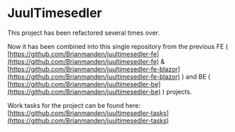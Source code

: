# JuulTimesedler

This project has been refactored several times over.

Now it has been combined into this single repository from the previous FE ( [https://github.com/Brianmanden/juultimesedler-fe](https://github.com/Brianmanden/juultimesedler-fe) & [https://github.com/Brianmanden/juultimesedler-fe-blazor](https://github.com/Brianmanden/juultimesedler-fe-blazor) )  and BE ( [https://github.com/Brianmanden/juultimesedler-be](https://github.com/Brianmanden/juultimesedler-be) ) projects.

Work tasks for the project can be found here: [https://github.com/Brianmanden/juultimesedler-tasks](https://github.com/Brianmanden/juultimesedler-tasks)
